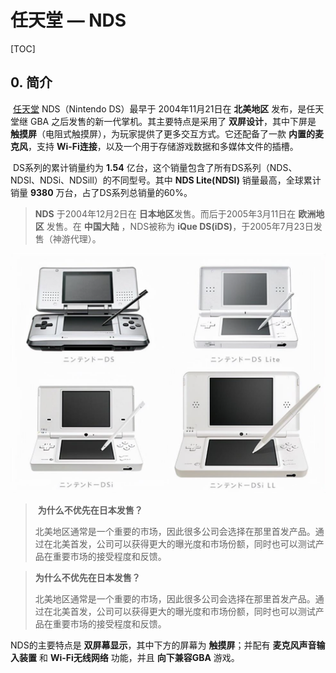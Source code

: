 # 任天堂 — NDS

[TOC]

## 0. 简介

​	[任天堂](www.nintendo.com/) NDS（Nintendo DS）最早于 2004年11月21日在 **北美地区** 发布，是任天堂继 GBA 之后发售的新一代掌机。其主要特点是采用了 **双屏设计**，其中下屏是 **触摸屏**（电阻式触摸屏），为玩家提供了更多交互方式。它还配备了一款 **内置的麦克风**，支持 **Wi-Fi连接**，以及一个用于存储游戏数据和多媒体文件的插槽。

​	DS系列的累计销量约为 **1.54** 亿台，这个销量包含了所有DS系列（NDS、NDSl、NDSi、NDSill）的不同型号。其中 **NDS Lite(NDSl)** 销量最高，全球累计销量 **9380** 万台，占了DS系列总销量的60%。

> **NDS**  于2004年12月2日在 **日本地区**发售。而后于2005年3月11日在 **欧洲地区** 发售。在 **中国大陆** ，NDS被称为 **iQue DS(iDS)**，于2005年7月23日发售（神游代理）。

![image-20240502203603026](https://raw.githubusercontent.com/zjh-jixiaolin/map_strong/main/202405022036161.png)



















>​															**为什么不优先在日本发售？**
>
>北美地区通常是一个重要的市场，因此很多公司会选择在那里首发产品。通过在北美首发，公司可以获得更大的曝光度和市场份额，同时也可以测试产品在重要市场的接受程度和反馈。









>**为什么不优先在日本发售？**
>
>北美地区通常是一个重要的市场，因此很多公司会选择在那里首发产品。通过在北美首发，公司可以获得更大的曝光度和市场份额，同时也可以测试产品在重要市场的接受程度和反馈。





NDS的主要特点是 **双屏幕显示**，其中下方的屏幕为 **触摸屏**；并配有 **麦克风声音输入装置** 和 **Wi-Fi无线网络** 功能，并且 **向下兼容GBA** 游戏。

